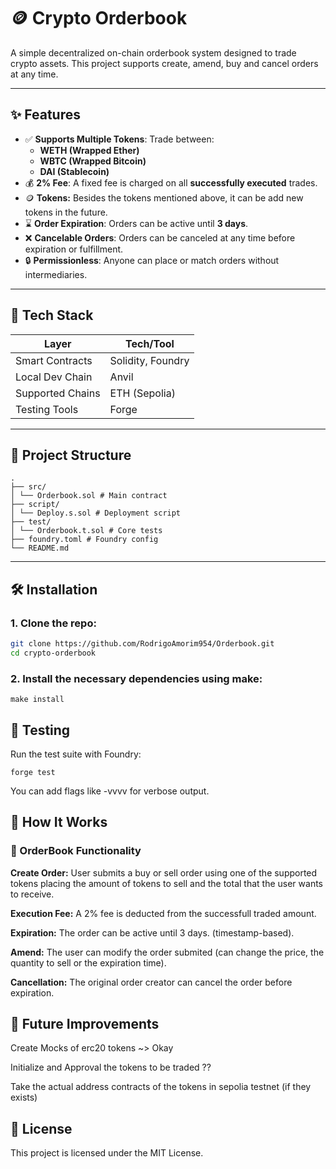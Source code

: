 # 🪙 Crypto Orderbook

A simple decentralized on-chain orderbook system designed  to trade  crypto assets. This project supports create, amend,  buy and cancel orders at any time. 

---

## ✨ Features

- ✅ **Supports Multiple Tokens**: Trade between:
  - **WETH (Wrapped Ether)**
  - **WBTC (Wrapped Bitcoin)**
  - **DAI (Stablecoin)**
- 💰 **2% Fee**: A fixed fee is charged on all **successfully executed** trades.
- 🪙  **Tokens:** Besides the tokens mentioned above, it can be add new tokens in the future.
- ⌛ **Order Expiration**: Orders can be active until **3 days**.
- ❌ **Cancelable Orders**: Orders can be canceled at any time before expiration or fulfillment.
- 🔒 **Permissionless**: Anyone can place or match orders without intermediaries.

---

## 🔧 Tech Stack

| Layer        | Tech/Tool       |
|--------------|------------------|
| Smart Contracts | Solidity, Foundry |
| Local Dev Chain | Anvil |
| Supported Chains | ETH (Sepolia)
| Testing Tools | Forge |


---

## 📁 Project Structure

```
.
├── src/
│ └── Orderbook.sol # Main contract
├── script/
│ └── Deploy.s.sol # Deployment script
├── test/
│ └── Orderbook.t.sol # Core tests
├── foundry.toml # Foundry config
└── README.md
```

---

## 🛠️ Installation

### 1. Clone the repo:

```bash
git clone https://github.com/RodrigoAmorim954/Orderbook.git
cd crypto-orderbook
```
### 2. Install the necessary dependencies using make:
```
make install
```


## 🧪 Testing
Run the test suite with Foundry:
```
forge test
```
You can add flags like -vvvv for verbose output.

## 🧠 How It Works
### 🔄 OrderBook Functionality
**Create Order:** User submits a buy or sell order using one of the supported tokens placing the amount of tokens to sell and the total that the user wants to receive.

**Execution Fee:** A 2% fee is deducted from the successfull traded amount.

**Expiration:** The order can be active until 3 days. (timestamp-based).

**Amend:** The user can modify the order submited (can change the price, the quantity to sell or the expiration time).

**Cancellation:** The original order creator can cancel the order before expiration.


## 🔮 Future Improvements

Create Mocks of erc20 tokens  ~>  Okay

Initialize and Approval the tokens to be traded ??

Take the actual address contracts of the tokens in sepolia testnet (if they exists)


## 📄 License
This project is licensed under the MIT License.


